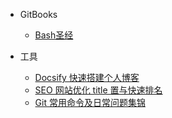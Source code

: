 * GitBooks
  * [Bash圣经](/gitbooks/pure-bash-bible.md)

* 工具
  * [Docsify 快速搭建个人博客](/tools/docsify.md)
  * [SEO 网站优化 title 置与快速排名](/tools/seo.md)
  * [Git 常用命令及日常问题集锦](/tools/git.md)
